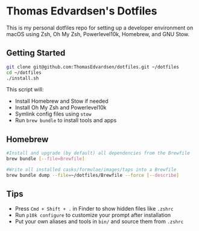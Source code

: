 # Thomas Edvardsen's Dotfiles

This is my personal dotfiles repo for setting up a developer environment on macOS using Zsh, Oh My Zsh, Powerlevel10k, Homebrew, and GNU Stow.

## Getting Started

```bash
git clone git@github.com:ThomasEdvardsen/dotfiles.git ~/dotfiles
cd ~/dotfiles
./install.sh
```

This script will:
- Install Homebrew and Stow if needed
- Install Oh My Zsh and Powerlevel10k
- Symlink config files using `stow`
- Run `brew bundle` to install tools and apps

## Homebrew

```bash
#Install and upgrade (by default) all dependencies from the Brewfile
brew bundle [--file=Brewfile]

#Write all installed casks/formulae/images/taps into a Brewfile
brew bundle dump --file=~/dotfiles/Brewfile --force [--describe]
```

## Tips

- Press `Cmd + Shift + .` in Finder to show hidden files like `.zshrc`
- Run `p10k configure` to customize your prompt after installation
- Put your own aliases and tools in `bin/` and source them from `.zshrc`


